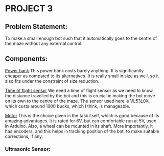# PROJECT 3

## Problem Statement:
To make a small enough bot such that it automatically goes to the centre of the maze without any external control.

## Components:

[Power bank](https://robu.in/product/5v-step-power-module-lithium-battery-charging-protection-board-usb-diy-charger-134n3p/?gclid=EAIaIQobChMInLPWmb646QIVSNiWCh1eAAcAEAYYASABEgLELfD_BwE)
This power bank costs barely anything. It is significantly cheaper as compared to its alternatives. It is really small in size as well, so it also fits under the constraint of size reduction.

[Time of flight sensor](https://learn.adafruit.com/adafruit-vl53l0x-micro-lidar-distance-sensor-breakout/arduino-code)
We need a time of flight sensor as we need to know the distance travelled by the bot and this is crucial in making the bot move on its own to the centre of the maze. The sensor used here is VL53L0X, which costs around 1000 bucks, which I think, is manageable.

[Motor](https://robu.in/product/n20-6v-100rpm-micro-metal-gear-motor-with-encoder/)
This is the choice given in the task itself, which is good because of its amazing advantages. It is rated for 6V, but can comfortable run at 5V, used in Arduino. Also, a wheel can be mounted in its shaft. More importantly, it has encoders, and this helps in tracking position of the bot, to make suitable corrections, if any.

### Ultrasonic Sensor:
